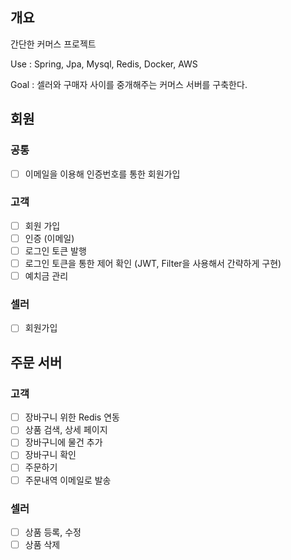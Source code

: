 ## 개요
간단한 커머스 프로젝트

Use : Spring, Jpa, Mysql, Redis, Docker, AWS

Goal : 셀러와 구매자 사이를 중개해주는 커머스 서버를 구축한다.




## 회원
### 공통
- [ ] 이메일을 이용해 인증번호를 통한 회원가입

### 고객
- [ ] 회원 가입
- [ ] 인증 (이메일)
- [ ] 로그인 토큰 발행
- [ ] 로그인 토큰을 통한 제어 확인 (JWT, Filter을 사용해서 간략하게 구현)
- [ ] 예치금 관리

### 셀러
  - [ ] 회원가입


## 주문 서버
### 고객
- [ ] 장바구니 위한 Redis 연동
- [ ] 상품 검색, 상세 페이지
- [ ] 장바구니에 물건 추가
- [ ] 장바구니 확인
- [ ] 주문하기
- [ ] 주문내역 이메일로 발송

### 셀러
- [ ] 상품 등록, 수정
- [ ] 상품 삭제
